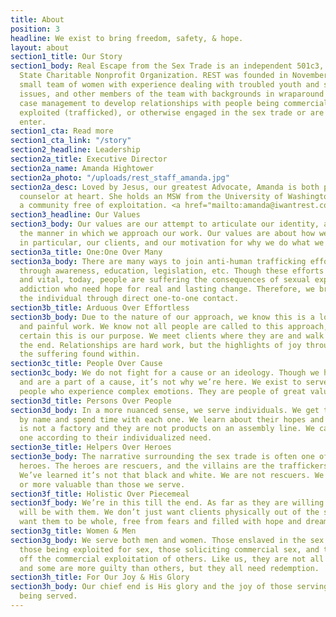 ```yaml
---
title: About
position: 3
headline: We exist to bring freedom, safety, & hope.
layout: about
section1_title: Our Story
section1_body: Real Escape from the Sex Trade is an independent 501c3, Washington
  State Charitable Nonprofit Organization. REST was founded in November 2009 by a
  small team of women with experience dealing with troubled youth and sexual abuse
  issues, and other members of the team with backgrounds in wraparound services and
  case management to develop relationships with people being commercially sexually
  exploited (trafficked), or otherwise engaged in the sex trade or are at risk to
  enter.
section1_cta: Read more
section1_cta_link: "/story"
section2_headline: Leadership
section2a_title: Executive Director
section2a_name: Amanda Hightower
section2a_photo: "/uploads/rest_staff_amanda.jpg"
section2a_desc: Loved by Jesus, our greatest Advocate, Amanda is both pioneer and
  counselor at heart. She holds an MSW from the University of Washington and envisions
  a community free of exploitation. <a href="mailto:amanda@iwantrest.com">amanda@iwantrest.com</a>.
section3_headline: Our Values
section3_body: Our values are our attempt to articulate our identity, and to define
  the manner in which we approach our work. Our values are about how we view all people,
  in particular, our clients, and our motivation for why we do what we do.
section3a_title: One:One Over Many
section3a_body: There are many ways to join anti-human trafficking efforts, such as
  through awareness, education, legislation, etc. Though these efforts are necessary
  and vital, today, people are suffering the consequences of sexual exploitation and
  addiction who need hope for real and lasting change. Therefore, we bring care to
  the individual through direct one-to-one contact.
section3b_title: Arduous Over Effortless
section3b_body: Due to the nature of our approach, we know this is a long- suffering
  and painful work. We know not all people are called to this approach, but we are
  certain this is our purpose. We meet clients where they are and walk with them to
  the end. Relationships are hard work, but the highlights of joy throughout outweigh
  the suffering found within.
section3c_title: People Over Cause
section3c_body: We do not fight for a cause or an ideology. Though we have an ideology
  and are a part of a cause, it’s not why we’re here. We exist to serve suffering
  people who experience complex emotions. They are people of great value.
section3d_title: Persons Over People
section3d_body: In a more nuanced sense, we serve individuals. We get to know them
  by name and spend time with each one. We learn about their hopes and dreams. This
  is not a factory and they are not products on an assembly line. We care for each
  one according to their individualized need.
section3e_title: Helpers Over Heroes
section3e_body: The narrative surrounding the sex trade is often one of villains and
  heroes. The heroes are rescuers, and the villains are the traffickers and johns.
  We’ve learned it’s not that black and white. We are not rescuers. We are not better
  or more valuable than those we serve.
section3f_title: Holistic Over Piecemeal
section3f_body: We’re in this till the end. As far as they are willing to walk, we
  will be with them. We don’t just want clients physically out of the sex trade; we
  want them to be whole, free from fears and filled with hope and dreams.
section3g_title: Women & Men
section3g_body: We serve both men and women. Those enslaved in the sex trade include
  those being exploited for sex, those soliciting commercial sex, and those profiting
  off the commercial exploitation of others. Like us, they are not all without fault,
  and some are more guilty than others, but they all need redemption.
section3h_title: For Our Joy & His Glory
section3h_body: Our chief end is His glory and the joy of those serving and those
  being served.
---
```


